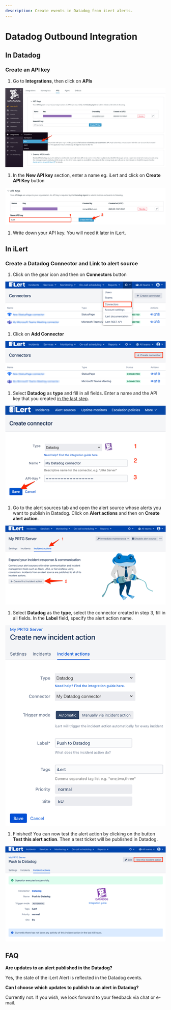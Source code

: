 ```yaml
---
description: Create events in Datadog from iLert alerts.
---
```


# Datadog Outbound Integration

## In Datadog <a id="in-topdesk"></a>

### Create an API key <a id="create-api-user"></a>

1. Go to **Integrations**, then click on **APIs**

![](../../.gitbook/assets/datadog_1.png)

1. In the **New API key** section, enter a name eg. iLert and click on **Create API Key** button

![](../../.gitbook/assets/datadog_2.png)

1. Write down your API key. You will need it later in iLert.

## In iLert <a id="in-ilert"></a>

### Create a Datadog Connector and Link to alert source <a id="create-alarm-source"></a>

1. Click on the gear icon and then on **Connectors** button

![](../../.gitbook/assets/go_to_connectors.png)

1. Click on **Add Connector**

![](../../.gitbook/assets/create_connector_button%20%287%29.png)

1. Select **Datadog** as **type** and fill in all fields. Enter a name and the API key that you created [in the last step](outbound.md).

![](../../.gitbook/assets/datadog_il1.png)

1. Go to the alert sources tab and open the alert source whose alerts you want to publish in Datadog. Click on **Alert actions** and then on **Create alert action**.

![](../../.gitbook/assets/new_incident_action%20%286%29.png)

1. Select **Datadog** as the **type**, select the connector created in step 3, fill in all fields. In the **Label** field, specify the alert action name.

![](../../.gitbook/assets/ilert%20%2866%29.png)

1. Finished! You can now test the alert action by clicking on the button **Test this alert action**. Then a test ticket will be published in Datadog.

![](../../.gitbook/assets/ilert%20%2872%29.png)

## FAQ <a id="faq"></a>

**Are updates to an alert published in the Datadog?**

Yes, the state of the iLert Alert is reflected in the Datadog events.

**Can I choose which updates to publish to an alert in Datadog?**

Currently not. If you wish, we look forward to your feedback via chat or e-mail.

